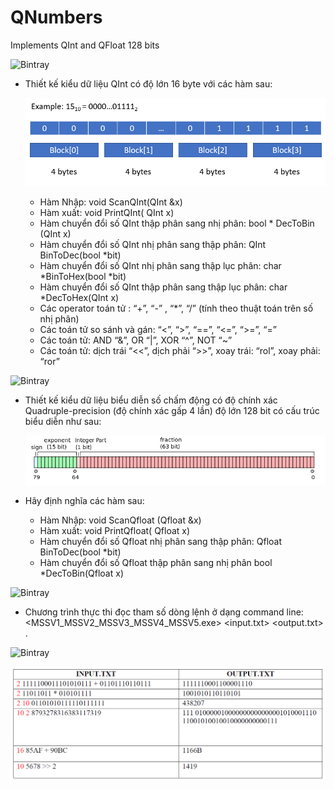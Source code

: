 # QNumbers
Implements QInt and QFloat 128 bits

![Bintray](https://img.shields.io/badge/1-Số%20nguyên%20lớn-blue)

* Thiết kế kiểu dữ liệu QInt có độ lớn 16 byte với các hàm sau:

  ![alt text](https://github.com/QuocThuanTruong/QNumbers/blob/master/Img/qint.png)
  
  - Hàm Nhập: void ScanQInt(QInt &x)
  - Hàm xuất: void PrintQInt( QInt x)
  - Hàm chuyển đổi số QInt thập phân sang nhị phân: bool * DecToBin (QInt x)
  - Hàm chuyển đổi số QInt nhị phân sang thập phân: QInt BinToDec(bool *bit)
  - Hàm chuyển đổi số QInt nhị phân sang thập lục phân: char *BinToHex(bool *bit)
  - Hàm chuyển đổi số QInt thập phân sang thập lục phân: char *DecToHex(QInt x)
  - Các operator toán tử : “+”, “-” , “*”, “/” (tính theo thuật toán trên số nhị phân)
  - Các toán tử so sánh và gán: “<”, “>”, “==”, “<=”, “>=”, “=”
  - Các toán tử: AND “&”, OR “|”, XOR “^”, NOT “~”
  - Các toán tử: dịch trái “<<”, dịch phải “>>”, xoay trái: “rol”, xoay phải: “ror”
  
![Bintray](https://img.shields.io/badge/2-Số%20chấm%20động%20chính%20xác%20cao-blue)

* Thiết kế kiểu dữ liệu biểu diễn số chấm động có độ chính xác Quadruple-precision (độ chính xác
gấp 4 lần) độ lớn 128 bit có cấu trúc biểu diễn như sau:

  ![alt text](https://github.com/QuocThuanTruong/QNumbers/blob/master/Img/qfloat.png)

* Hãy định nghĩa các hàm sau:
  - Hàm Nhập: void ScanQfloat (Qfloat &x)
  - Hàm xuất: void PrintQfloat( Qfloat x)
  - Hàm chuyển đổi số Qfloat nhị phân sang thập phân: Qfloat BinToDec(bool *bit)
  - Hàm chuyển đổi số Qfloat thập phân sang nhị phân bool *DecToBin(Qfloat x)

![Bintray](https://img.shields.io/badge/3-Chương%20trình%20minh%20họa-blue)

* Chương trình thực thi đọc tham số dòng lệnh ở dạng command line: 
<MSSV1_MSSV2_MSSV3_MSSV4_MSSV5.exe> <input.txt> <output.txt> <type>.

![Bintray](https://img.shields.io/badge/4-Quy%20định%20cấu%20trúc%20tập%20tin-blue)

![alt text](https://github.com/QuocThuanTruong/QNumbers/blob/master/Img/file.png)

